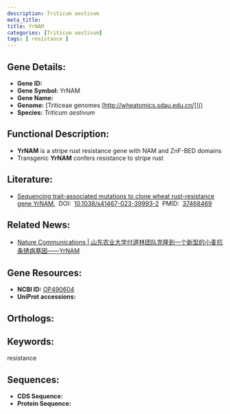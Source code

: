 ```yaml
---
description: Triticum aestivum
meta_title:
title: YrNAM
categories: [Triticum aestivum]
tags: [ resistance ]
---
```


## Gene Details:
- **Gene ID:**	[]()
- **Gene Symbol:** YrNAM
- **Gene Name:** 
- **Genome:** [Triticeae genomes [http://wheatomics.sdau.edu.cn/]]()
- **Species:** *Triticum aestivum*

## Functional Description:
   - **YrNAM** is a stripe rust resistance gene with NAM and ZnF-BED domains
   - Transgenic **YrNAM** confers resistance to stripe rust

## Literature:
   - [Sequencing trait-associated mutations to clone wheat rust-resistance gene YrNAM.]( https://www.nature.com/articles/s41467-023-39993-2#Sec20)&nbsp;&nbsp;DOI:&nbsp;&nbsp;[10.1038/s41467-023-39993-2](https://www.nature.com/articles/s41467-023-39993-2#Sec20)&nbsp;&nbsp;PMID:&nbsp;&nbsp;[37468469](https://pubmed.ncbi.nlm.nih.gov/37468469/)

## Related News:
   - [Nature Communications | 山东农业大学付道林团队克隆到一个新型的小麦抗条锈病基因——YrNAM](https://mp.weixin.qq.com/s/zy8Ea9tw6OlFM1eo09VQjQ)

## Gene Resources:
- **NCBI ID:** [OP490604](https://www.ncbi.nlm.nih.gov/gene/?term=OP490604)
- **UniProt accessions:** [](https://www.uniprot.org/uniprotkb//entry)

## Orthologs:

## Keywords:
resistance

## Sequences:
- **CDS Sequence:**
- **Protein Sequence:**
